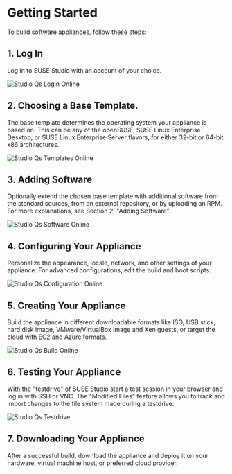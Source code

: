# Getting Started

To build software appliances, follow these steps:

## 1. Log In

Log in to SUSE Studio with an account of your choice.

![Studio Qs Login Online](studio-qs-login-online.png)


## 2. Choosing a Base Template.

The base template determines the operating system your appliance is
based on. This can be any of the openSUSE, SUSE Linux Enterprise
Desktop, or SUSE Linux Enterprise Server flavors, for either 32-bit or
64-bit x86 architectures.

![Studio Qs Templates Online](studio-qs-templates-online.png)


## 3. Adding Software

Optionally extend the chosen base template with additional software from
the standard sources, from an external repository, or by uploading an
RPM. For more explanations, see Section 2, "Adding Software".

![Studio Qs Software Online](studio-qs-software-online.png)


## 4. Configuring Your Appliance

Personalize the appearance, locale, network, and other settings of your
appliance. For advanced configurations, edit the build and boot scripts.

![Studio Qs Configuration Online](studio-qs-configuration-online.png)


## 5. Creating Your Appliance

Build the appliance in different downloadable formats like ISO, USB
stick, hard disk image, VMware/VirtualBox image and Xen guests, or
target the cloud with EC2 and Azure formats.

![Studio Qs Build Online](studio-qs-build-online.png)


## 6. Testing Your Appliance

With the "testdrive" of SUSE Studio start a test session in your browser
and log in with SSH or VNC. The "Modified Files" feature allows you to
track and import changes to the file system made during a testdrive.

![Studio Qs Testdrive](studio-qs-testdrive.png)


## 7. Downloading Your Appliance

After a successful build, download the appliance and deploy it on your
hardware, virtual machine host, or preferred cloud provider.
